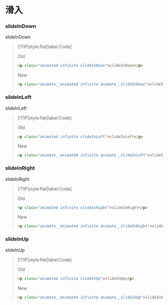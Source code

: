 # 滑入

<!-- toc -->

### slideInDown

<p class="animated infinite slideInDown">slideInDown</p>

> [!TIP|style:flat|label:Code]
>
> <span class="tip">Old</span>
>
> ```html
> <p class="animated infinite slideInDown">slideInDown</p>
> ```
>
> <span class="tip">New</span>
>
> ```html
> <p class="animate__animated infinite animate__slideInDown">slideInDown</p>
> ```

### slideInLeft

<p class="animated infinite slideInLeft">slideInLeft</p>

> [!TIP|style:flat|label:Code]
>
> <span class="tip">Old</span>
>
> ```html
> <p class="animated infinite slideInLeft">slideInLeft</p>
> ```
>
> <span class="tip">New</span>
>
> ```html
> <p class="animate__animated infinite animate__slideInLeft">slideInLeft</p>
> ```

### slideInRight

<p class="animated infinite slideInRight">slideInRight</p>

> [!TIP|style:flat|label:Code]
>
> <span class="tip">Old</span>
>
> ```html
> <p class="animated infinite slideInRight">slideInRight</p>
> ```
>
> <span class="tip">New</span>
>
> ```html
> <p class="animate__animated infinite animate__slideInRight">slideInRight</p>
> ```

### slideInUp

<p class="animated infinite slideInUp">slideInUp</p>

> [!TIP|style:flat|label:Code]
>
> <span class="tip">Old</span>
>
> ```html
> <p class="animated infinite slideInUp">slideInUp</p>
> ```
>
> <span class="tip">New</span>
>
> ```html
> <p class="animate__animated infinite animate__slideInUp">slideInUp</p>
> ```

<!-- endtoc -->
